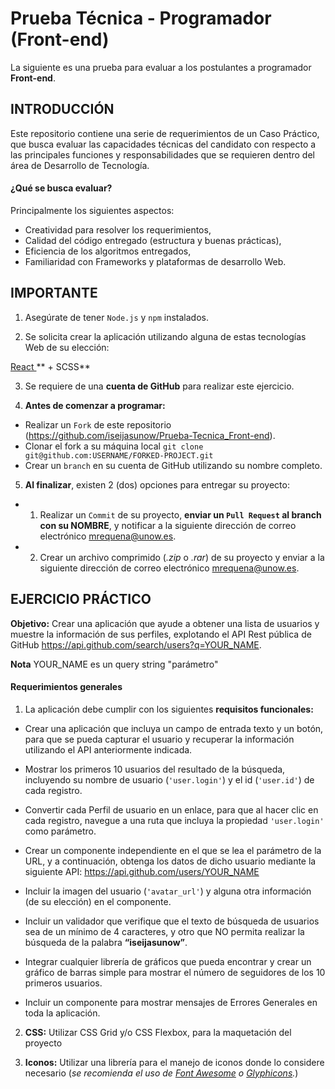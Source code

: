 # Prueba Técnica - Programador (Front-end)

La siguiente es una prueba para evaluar a los postulantes a programador **Front-end**.

## INTRODUCCIÓN

Este repositorio contiene una serie de requerimientos de un Caso Práctico, que busca evaluar las capacidades técnicas del candidato con respecto a las principales funciones y responsabilidades que se requieren dentro del área de Desarrollo de Tecnología.

#### ¿Qué se busca evaluar?

Principalmente los siguientes aspectos:

+ Creatividad para resolver los requerimientos,
+ Calidad del código entregado (estructura y buenas prácticas),
+ Eficiencia de los algoritmos entregados,
+ Familiaridad con Frameworks y plataformas de desarrollo Web.

## IMPORTANTE
1. Asegúrate de tener `Node.js` y `npm` instalados.

2. Se solicita crear la aplicación utilizando alguna de estas tecnologías Web de su elección:

[React ](https://es.reactjs.org/)** + SCSS**

3. Se requiere de una **cuenta de GitHub** para realizar este ejercicio.

4.  **Antes de comenzar a programar:**

* Realizar un `Fork` de este repositorio (https://github.com/iseijasunow/Prueba-Tecnica_Front-end).
* Clonar el fork a su máquina local `git clone git@github.com:USERNAME/FORKED-PROJECT.git`
* Crear un `branch` en su cuenta de GitHub utilizando su nombre completo.

5.  **Al finalizar**, existen 2 (dos) opciones para entregar su proyecto:

* 1) Realizar un `Commit` de su proyecto, **enviar un `Pull Request` al branch con su NOMBRE**, y notificar a la siguiente dirección de correo electrónico [mrequena@unow.es](mailto:mrequena@unow.es).

* 2) Crear un archivo comprimido (_.zip_ o _.rar_) de su proyecto y enviar a la siguiente dirección de correo electrónico [mrequena@unow.es](mailto:mrequena@unow.es).

## EJERCICIO PRÁCTICO

**Objetivo:** Crear una aplicación que ayude a obtener una lista de usuarios y muestre la información de sus perfiles, explotando el API Rest pública de GitHub https://api.github.com/search/users?q=YOUR_NAME. 

**Nota** YOUR_NAME es un query string "parámetro"

 
#### Requerimientos generales

1. La aplicación debe cumplir con los siguientes **requisitos funcionales:**

- Crear una aplicación que incluya un campo de entrada texto y un botón, para que se pueda capturar el usuario y recuperar la información utilizando el API anteriormente indicada.

- Mostrar los primeros 10 usuarios del resultado de la búsqueda, incluyendo su nombre de usuario (`'user.login'`) y el id (`'user.id'`) de cada registro.

- Convertir cada Perfil de usuario en un enlace, para que al hacer clic en cada registro, navegue a una ruta que incluya la propiedad `'user.login'` como parámetro.

- Crear un componente independiente en el que se lea el parámetro de la URL, y a continuación, obtenga los datos de dicho usuario mediante la siguiente API: https://api.github.com/users/YOUR_NAME

- Incluir la imagen del usuario (`'avatar_url'`) y alguna otra información (de su elección) en el componente.

- Incluir un validador que verifique que el texto de búsqueda de usuarios sea de un mínimo de 4 caracteres, y otro que NO permita realizar la búsqueda de la palabra **“iseijasunow”**.

- Integrar cualquier librería de gráficos que pueda encontrar y crear un gráfico de barras simple para mostrar el número de seguidores de los 10 primeros usuarios.

- Incluir un componente para mostrar mensajes de Errores Generales en toda la aplicación.

2.  **CSS:** Utilizar CSS Grid y/o CSS Flexbox, para la maquetación del proyecto 

3.  **Iconos:** Utilizar una librería para el manejo de iconos donde lo considere necesario (_se recomienda el uso de [Font Awesome](http://fontawesome.io/) o [Glyphicons](http://glyphicons.com/)._)
